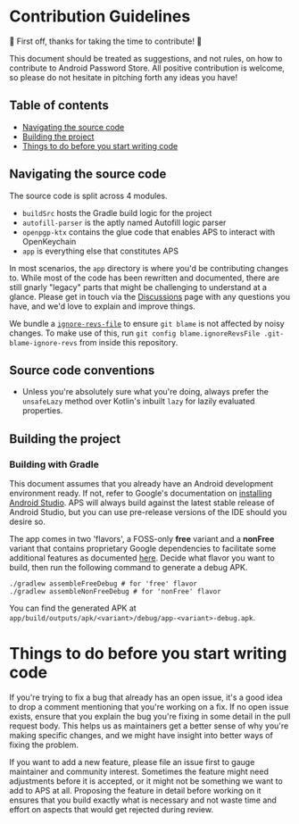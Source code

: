 # Contribution Guidelines

:tada: First off, thanks for taking the time to contribute! :tada:

This document should be treated as suggestions, and not rules, on how to contribute to Android Password Store. All positive contribution is welcome, so please do not hesitate in pitching forth any ideas you have!

## Table of contents

- [Navigating the source code](#navigating-the-source-code)
- [Building the project](#building-the-project)
- [Things to do before you start writing code](#things-to-do-before-you-start-writing-code)

## Navigating the source code

The source code is split across 4 modules.

- `buildSrc` hosts the Gradle build logic for the project
- `autofill-parser` is the aptly named Autofill logic parser
- `openpgp-ktx` contains the glue code that enables APS to interact with OpenKeychain
- `app` is everything else that constitutes APS

In most scenarios, the `app` directory is where you'd be contributing changes to. While most of the code has been rewritten and documented, there are still gnarly "legacy" parts that might be challenging to understand at a glance. Please get in touch via the [Discussions](https://github.com/android-password-store/Android-Password-Store/discussions) page with any questions you have, and we'd love to explain and improve things.

We bundle a [`ignore-revs-file`](https://git-scm.com/docs/git-blame#Documentation/git-blame.txt---ignore-revs-fileltfilegt) to ensure `git blame` is not affected by noisy changes. To make use of this, run `git config blame.ignoreRevsFile .git-blame-ignore-revs` from inside this repository.

## Source code conventions

- Unless you're absolutely sure what you're doing, always prefer the `unsafeLazy` method over Kotlin's inbuilt `lazy` for lazily evaluated properties.

## Building the project

### Building with Gradle

This document assumes that you already have an Android development environment ready. If not, refer to Google's documentation on [installing Android Studio](https://developer.android.com/studio/install). APS will always build against the latest stable release of Android Studio, but you can use pre-release versions of the IDE should you desire so.

The app comes in two 'flavors', a FOSS-only **free** variant and a **nonFree** variant that contains proprietary Google dependencies to facilitate some additional features as documented [here](https://android-password-store.github.io/docs/users/build-types). Decide what flavor you want to build, then run the following command to generate a debug APK.

```shell
./gradlew assembleFreeDebug # for 'free' flavor
./gradlew assembleNonFreeDebug # for 'nonFree' flavor
```

You can find the generated APK at `app/build/outputs/apk/<variant>/debug/app-<variant>-debug.apk`.

# Things to do before you start writing code

If you're trying to fix a bug that already has an open issue, it's a good idea to drop a comment mentioning that you're working on a fix. If no open issue exists, ensure that you explain the bug you're fixing in some detail in the pull request body. This helps us as maintainers get a better sense of why you're making specific changes, and we might have insight into better ways of fixing the problem.

If you want to add a new feature, please file an issue first to gauge maintainer and community interest. Sometimes the feature might need adjustments before it is accepted, or it might not be something we want to add to APS at all. Proposing the feature in detail before working on it ensures that you build exactly what is necessary and not waste time and effort on aspects that would get rejected during review.
